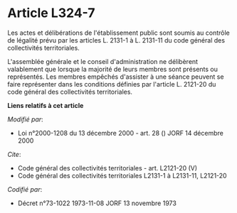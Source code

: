 # Article L324-7

Les actes et délibérations de l'établissement public sont soumis au contrôle de légalité prévu par les articles L. 2131-1 à
L. 2131-11 du code général des collectivités territoriales.

L'assemblée générale et le conseil d'administration ne délibèrent valablement que lorsque la majorité de leurs membres sont
présents ou représentés. Les membres empêchés d'assister à une séance peuvent se faire représenter dans les conditions
définies par l'article L. 2121-20 du code général des collectivités territoriales.

**Liens relatifs à cet article**

_Modifié par_:

  - Loi n°2000-1208 du 13 décembre 2000 - art. 28 () JORF 14 décembre 2000

_Cite_:

  - Code général des collectivités territoriales - art. L2121-20 (V)
  - Code général des collectivités territoriales L2131-1 à L2131-11, L2121-20

_Codifié par_:

  - Décret n°73-1022 1973-11-08 JORF 13 novembre 1973
